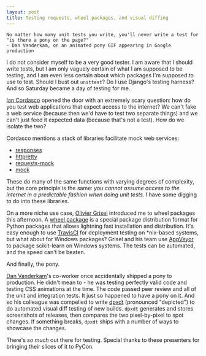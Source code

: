 ```yaml
---
layout: post
title: Testing requests, wheel packages, and visual diffing
---
```


	No matter how many unit tests you write, you'll never write a test for "is there a pony on the page?"
	- Dan Vanderkam, on an animated pony GIF appearing in Google production

I do not consider myself to be a very good tester. I am aware that I should write tests, but I am only vaguely certain of what I am supposed to be testing, and I am even less certain about which packages I'm supposed to use to test. Should I bust out `unittest`? Do I use Django's testing harness? And so Saturday became a day of testing for me. 

[Ian Cordasco](https://github.com/sigmavirus24) opened the door with an extremely scary question: how do you test web applications that expect access to the internet? We can't fake a web service (because then we'd have to test two separate things) and we can't just feed it expected data (because that's not a test). How do we isolate the two? 

Cordasco mentions a stack of libraries facilitate mock web services:
- [responses](https://pypi.python.org/pypi/responses/0.3.0)
- [httpretty](https://pypi.python.org/pypi/httpretty)
- [requests-mock](https://pypi.python.org/pypi/requests-mock)
- [mock](https://docs.python.org/3/library/unittest.mock.html)

These do many of the same functions with varying degrees of complexity, but the core principle is the same: _you cannot assume access to the internet in a predictable fashion when doing unit tests._ I have some digging to do into these libraries.

On a more niche use case, [Olivier Grisel](https://github.com/ogrisel) introduced me to wheel packages this afternoon. A [wheel package](https://packaging.python.org/en/latest/distributing.html#wheels) is a special package distribution format for Python packages that allows lightning fast installation and distribution. It's easy enough to use [TravisCI](https://travis-ci.org/) for deployment testing on *nix-based systems, but what about for Windows packages? Grisel and his team use [AppVeyor](http://www.appveyor.com/) to package scikit-learn on Windows systems. The tests can be automated, and the speed can't be beaten.

And finally, the pony.

[Dan Vanderkam](https://github.com/danvk)'s co-worker once accidentally shipped a pony to production. He didn't mean to - he was testing perfectly valid code and testing CSS animations at the time. The code passed peer review and all of the unit and integration tests. It just so happened to have a pony on it. And so his colleague was compelled to write [dpxdt](https://github.com/bslatkin/dpxdt) (pronounced "depicted") to do automated visual diff testing of new builds. `dpxdt` generates and stores screenshots of releases, then compares the two pixel-by-pixel to spot changes. If something breaks, `dpxdt` ships with a number of ways to showcase the changes.

There's _so much_ out there for testing. Special thanks to these presenters for bringing their slices of it to PyCon. 

